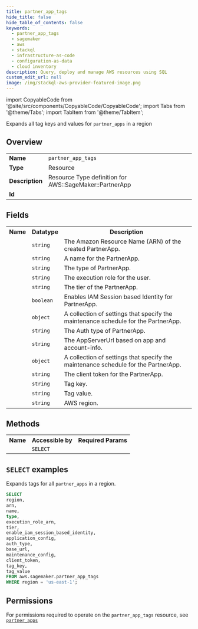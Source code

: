 ```yaml
---
title: partner_app_tags
hide_title: false
hide_table_of_contents: false
keywords:
  - partner_app_tags
  - sagemaker
  - aws
  - stackql
  - infrastructure-as-code
  - configuration-as-data
  - cloud inventory
description: Query, deploy and manage AWS resources using SQL
custom_edit_url: null
image: /img/stackql-aws-provider-featured-image.png
---
```


import CopyableCode from '@site/src/components/CopyableCode/CopyableCode';
import Tabs from '@theme/Tabs';
import TabItem from '@theme/TabItem';

Expands all tag keys and values for <code>partner_apps</code> in a region

## Overview
<table>
<tbody>
<tr><td><b>Name</b></td><td><code>partner_app_tags</code></td></tr>
<tr><td><b>Type</b></td><td>Resource</td></tr>
<tr><td><b>Description</b></td><td>Resource Type definition for AWS::SageMaker::PartnerApp</td></tr>
<tr><td><b>Id</b></td><td><CopyableCode code="aws.sagemaker.partner_app_tags" /></td></tr>
</tbody>
</table>

## Fields
<table>
<tbody>
<tr><th>Name</th><th>Datatype</th><th>Description</th></tr><tr><td><CopyableCode code="arn" /></td><td><code>string</code></td><td>The Amazon Resource Name (ARN) of the created PartnerApp.</td></tr>
<tr><td><CopyableCode code="name" /></td><td><code>string</code></td><td>A name for the PartnerApp.</td></tr>
<tr><td><CopyableCode code="type" /></td><td><code>string</code></td><td>The type of PartnerApp.</td></tr>
<tr><td><CopyableCode code="execution_role_arn" /></td><td><code>string</code></td><td>The execution role for the user.</td></tr>
<tr><td><CopyableCode code="tier" /></td><td><code>string</code></td><td>The tier of the PartnerApp.</td></tr>
<tr><td><CopyableCode code="enable_iam_session_based_identity" /></td><td><code>boolean</code></td><td>Enables IAM Session based Identity for PartnerApp.</td></tr>
<tr><td><CopyableCode code="application_config" /></td><td><code>object</code></td><td>A collection of settings that specify the maintenance schedule for the PartnerApp.</td></tr>
<tr><td><CopyableCode code="auth_type" /></td><td><code>string</code></td><td>The Auth type of PartnerApp.</td></tr>
<tr><td><CopyableCode code="base_url" /></td><td><code>string</code></td><td>The AppServerUrl based on app and account-info.</td></tr>
<tr><td><CopyableCode code="maintenance_config" /></td><td><code>object</code></td><td>A collection of settings that specify the maintenance schedule for the PartnerApp.</td></tr>
<tr><td><CopyableCode code="client_token" /></td><td><code>string</code></td><td>The client token for the PartnerApp.</td></tr>
<tr><td><CopyableCode code="tag_key" /></td><td><code>string</code></td><td>Tag key.</td></tr>
<tr><td><CopyableCode code="tag_value" /></td><td><code>string</code></td><td>Tag value.</td></tr>
<tr><td><CopyableCode code="region" /></td><td><code>string</code></td><td>AWS region.</td></tr>
</tbody>
</table>

## Methods

<table>
<tbody>
  <tr>
    <th>Name</th>
    <th>Accessible by</th>
    <th>Required Params</th>
  </tr>
  <tr>
    <td><CopyableCode code="list_resources" /></td>
    <td><code>SELECT</code></td>
    <td><CopyableCode code="region" /></td>
  </tr>
</tbody>
</table>

## `SELECT` examples
Expands tags for all <code>partner_apps</code> in a region.
```sql
SELECT
region,
arn,
name,
type,
execution_role_arn,
tier,
enable_iam_session_based_identity,
application_config,
auth_type,
base_url,
maintenance_config,
client_token,
tag_key,
tag_value
FROM aws.sagemaker.partner_app_tags
WHERE region = 'us-east-1';
```


## Permissions

For permissions required to operate on the <code>partner_app_tags</code> resource, see <a href="/services/sagemaker/partner_apps/#permissions"><code>partner_apps</code></a>

